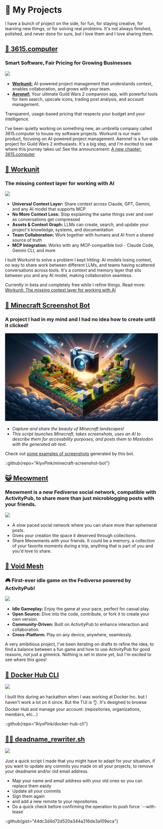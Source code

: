 # 🧰 My Projects

I have a bunch of project on the side, for fun, for staying creative, for learning new things, or for solving real problems. It's not always finished, polished, and never done for sure, but I love them and I love sharing them.

## [💾 3615.computer](https://3615.computer/)

### Smart Software, Fair Pricing for Growing Businesses

<img src="https://3615.computer/assets/images/card.jpg" />

<ul>
  <li><b><a href="https://workunit.app/">Workunit:</a></b> AI-powered project management that understands context, enables collaboration, and grows with your team.</li>
  <li><b><a href="https://aeronef.app/">Aeronef:</a></b> Your ultimate Guild Wars 2 companion app, with powerful tools for item search, upscale icons, trading post analysis, and account management.</li>
</ul>

<p>Transparent, usage-based pricing that respects your budget and your intelligence.</p>

<p>
  I've been quietly working on something new, an umbrella company called 3615.computer to house my software projects. Workunit is our main product, focusing on AI-powered project management. Aeronef is a fun side project for Guild Wars 2 enthusiasts. It's a big step, and I'm excited to see where this journey takes us!
  See the announcement: <a href="/posts/2025-09-12-a-new-chapter/">A new chapter: 3615.computer</a>
</p>

## [🔗 Workunit](https://workunit.app/)

### The missing context layer for working with AI

<img src="https://slink.alyx.pink/image/3a3982cd-661e-4a6b-96e8-f459c17b0bdb.png" />

<ul>
  <li><b>Universal Context Layer:</b> Share context across Claude, GPT, Gemini, and any AI model that supports MCP</li>
  <li><b>No More Context Loss:</b> Stop explaining the same things over and over as conversations get compressed</li>
  <li><b>Assets & Context Graph:</b> LLMs can create, search, and update your project's knowledge, systems, and documentation</li>
  <li><b>Team Collaboration:</b> Work together with humans and AI from a shared source of truth</li>
  <li><b>MCP Integration:</b> Works with any MCP-compatible tool - Claude Code, Gemini CLI, and more</li>
</ul>

<p>
  I built Workunit to solve a problem I kept hitting: AI models losing context, no way to share work between different LLMs, and teams having scattered conversations across tools. It's a context and memory layer that sits between you and any AI model, making collaboration seamless.
</p>

<p>
  Currently in beta and completely free while I refine things. Read more: <a href="/posts/2025-10-24-workunit-missing-context-layer-for-ai/">Workunit: The missing context layer for working with AI</a>
</p>

## [📸 Minecraft Screenshot Bot](https://github.com/AlyxPink/minecraft-screenshot-bot)

### A project I had in my mind and I had no idea how to create until it clicked!

<img src="https://github.com/AlyxPink/minecraft-screenshot-bot/raw/main/docs/img/banner.png">

<ul>
  <li><i>Capture and share the beauty of Minecraft landscapes!</i></li>
  <li><i>This script launches Minecraft, takes screenshots, uses an AI to describe them for accessbility purposes, and posts them to Mastodon with the generated alt-text.</i></li>
</ul>

Check out [some examples of screenshots](https://github.com/AlyxPink/minecraft-screenshot-bot?tab=readme-ov-file#-sample-screenshots) generated by this bot.

::github{repo="AlyxPink/minecraft-screenshot-bot"}

## [😺 Meowment](https://github.com/meowment-app/)
<h3>Meowment is a new Fediverse social network, compatible with <b>ActivityPub</b>, to share more than just microblogging posts with your friends.</h3>

<img src="https://github.com/AlyxPink/AlyxPink/assets/152620834/00ac368e-bd07-49f8-a1a5-5719a95dc4e0">
<ul>
  <li>A slow paced social network where you can share more than ephemeral posts.</li>
  <li>Gives your creation the space it deserved through collections.</li>
  <li>Share Meowments with your friends. It could be a memory, a collection of your favorite moments during a trip, anything that is part of you and you'd love to share.</li>
</ul>

## [🌃 Void Mesh](https://github.com/VoidMesh)
<h3>🎮 First-ever idle game on the Fediverse powered by ActivityPub!</h3>

<img src="https://github.com/AlyxPink/AlyxPink/assets/152620834/7ae0200c-9606-4d7c-8a3b-27a02cede080">
<ul>
    <li><b>Idle Gameplay:</b> Enjoy the game at your pace, perfect for casual play.</li>
    <li><b>Open Source:</b> Dive into the code, contribute, or fork it to create your own version.</li>
    <li><b>Community-Driven:</b> Built on ActivityPub to enhance interaction and collaboration.</li>
    <li><b>Cross-Platform:</b> Play on any device, anywhere, seamlessly.</li>
</ul>
<p>A very amibitious project, I've been iterating on drafts to refine the idea, to find a balance between a fun game and how to use ActivityPub for good reasons, not just a gimmick. Nothing is set in stone yet, but I'm excited to see where this goes!</p>

## [🐳 Docker Hub CLI](https://github.com/AlyxPink/docker-hub-cli)

<img src="https://user-images.githubusercontent.com/2109178/180596993-6b6638d8-6dfb-4a84-9bc8-172f282e8af3.png">

<p>I built this during an hackathon when I was working at Docker Inc. but I haven't work a lot on it since. But the TUI is 👌. It's designed to browse Docker Hub and manage your account: (repositories, organizations, members, etc...)</p>

::github{repo="AlyxPink/docker-hub-cli"}

## [🏳️‍⚧️ deadname_rewriter.sh](https://gist.github.com/AlyxPink/44dc3d4d72d520a344a316de3a109eca)

<img src="https://github.com/AlyxPink/AlyxPink/assets/152620834/bd69fca8-6247-4d5d-9d6d-6ab4e65e1578">

<p>Just a quick script I made that you might have to adapt for your situation, if you want to update any commits you made on all your projects, to remove your deadname and/or old email address.</p>

<ul>
  <li>Map your name and email address with your old ones so you can replace them easily</li>
  <li>Update all your commits</li>
  <li>Sign them again</li>
  <li>and add a new remote to your repositories.</li>
  <li>Do a quick check before confirming the operation to push force `--with-lease`</li>
</ul>

::github{gist="44dc3d4d72d520a344a316de3a109eca"}
